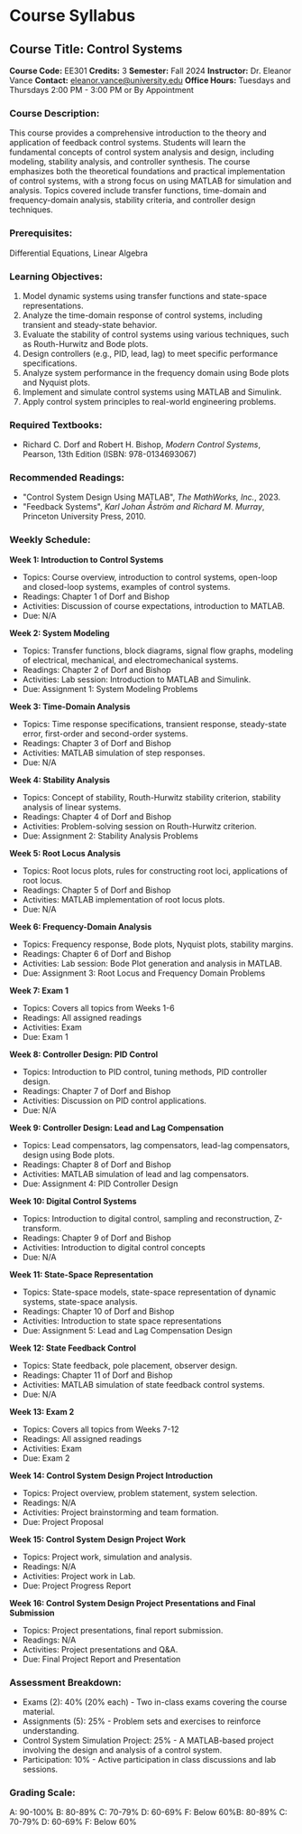 # Course Syllabus
## Course Title: Control Systems
**Course Code:** EE301
**Credits:** 3
**Semester:** Fall 2024
**Instructor:** Dr. Eleanor Vance
**Contact:** eleanor.vance@university.edu
**Office Hours:** Tuesdays and Thursdays 2:00 PM - 3:00 PM or By Appointment

### Course Description:
This course provides a comprehensive introduction to the theory and application of feedback control systems. Students will learn the fundamental concepts of control system analysis and design, including modeling, stability analysis, and controller synthesis. The course emphasizes both the theoretical foundations and practical implementation of control systems, with a strong focus on using MATLAB for simulation and analysis. Topics covered include transfer functions, time-domain and frequency-domain analysis, stability criteria, and controller design techniques.

### Prerequisites:
Differential Equations, Linear Algebra

### Learning Objectives:
1.  Model dynamic systems using transfer functions and state-space representations.
2.  Analyze the time-domain response of control systems, including transient and steady-state behavior.
3.  Evaluate the stability of control systems using various techniques, such as Routh-Hurwitz and Bode plots.
4.  Design controllers (e.g., PID, lead, lag) to meet specific performance specifications.
5.  Analyze system performance in the frequency domain using Bode plots and Nyquist plots.
6.  Implement and simulate control systems using MATLAB and Simulink.
7.  Apply control system principles to real-world engineering problems.

### Required Textbooks:
- Richard C. Dorf and Robert H. Bishop, *Modern Control Systems*, Pearson, 13th Edition (ISBN: 978-0134693067)

### Recommended Readings:
-   "Control System Design Using MATLAB", *The MathWorks, Inc.*, 2023.
-   "Feedback Systems", *Karl Johan Åström and Richard M. Murray*, Princeton University Press, 2010.

### Weekly Schedule:
**Week 1: Introduction to Control Systems**
- Topics: Course overview, introduction to control systems, open-loop and closed-loop systems, examples of control systems.
- Readings: Chapter 1 of Dorf and Bishop
- Activities: Discussion of course expectations, introduction to MATLAB.
- Due: N/A

**Week 2: System Modeling**
- Topics: Transfer functions, block diagrams, signal flow graphs, modeling of electrical, mechanical, and electromechanical systems.
- Readings: Chapter 2 of Dorf and Bishop
- Activities: Lab session: Introduction to MATLAB and Simulink.
- Due: Assignment 1: System Modeling Problems

**Week 3: Time-Domain Analysis**
- Topics: Time response specifications, transient response, steady-state error, first-order and second-order systems.
- Readings: Chapter 3 of Dorf and Bishop
- Activities: MATLAB simulation of step responses.
- Due: N/A

**Week 4: Stability Analysis**
- Topics: Concept of stability, Routh-Hurwitz stability criterion, stability analysis of linear systems.
- Readings: Chapter 4 of Dorf and Bishop
- Activities: Problem-solving session on Routh-Hurwitz criterion.
- Due: Assignment 2: Stability Analysis Problems

**Week 5: Root Locus Analysis**
- Topics: Root locus plots, rules for constructing root loci, applications of root locus.
- Readings: Chapter 5 of Dorf and Bishop
- Activities: MATLAB implementation of root locus plots.
- Due: N/A

**Week 6: Frequency-Domain Analysis**
- Topics: Frequency response, Bode plots, Nyquist plots, stability margins.
- Readings: Chapter 6 of Dorf and Bishop
- Activities: Lab session: Bode Plot generation and analysis in MATLAB.
- Due: Assignment 3: Root Locus and Frequency Domain Problems

**Week 7: Exam 1**
- Topics: Covers all topics from Weeks 1-6
- Readings: All assigned readings
- Activities: Exam
- Due: Exam 1

**Week 8: Controller Design: PID Control**
- Topics: Introduction to PID control, tuning methods, PID controller design.
- Readings: Chapter 7 of Dorf and Bishop
- Activities: Discussion on PID control applications.
- Due: N/A

**Week 9: Controller Design: Lead and Lag Compensation**
- Topics: Lead compensators, lag compensators, lead-lag compensators, design using Bode plots.
- Readings: Chapter 8 of Dorf and Bishop
- Activities: MATLAB simulation of lead and lag compensators.
- Due: Assignment 4: PID Controller Design

**Week 10: Digital Control Systems**
- Topics: Introduction to digital control, sampling and reconstruction, Z-transform.
- Readings: Chapter 9 of Dorf and Bishop
- Activities: Introduction to digital control concepts
- Due: N/A

**Week 11: State-Space Representation**
- Topics: State-space models, state-space representation of dynamic systems, state-space analysis.
- Readings: Chapter 10 of Dorf and Bishop
- Activities: Introduction to state space representations
- Due: Assignment 5: Lead and Lag Compensation Design

**Week 12: State Feedback Control**
- Topics: State feedback, pole placement, observer design.
- Readings: Chapter 11 of Dorf and Bishop
- Activities: MATLAB simulation of state feedback control systems.
- Due: N/A

**Week 13: Exam 2**
- Topics: Covers all topics from Weeks 7-12
- Readings: All assigned readings
- Activities: Exam
- Due: Exam 2

**Week 14: Control System Design Project Introduction**
- Topics: Project overview, problem statement, system selection.
- Readings: N/A
- Activities: Project brainstorming and team formation.
- Due: Project Proposal

**Week 15: Control System Design Project Work**
- Topics: Project work, simulation and analysis.
- Readings: N/A
- Activities: Project work in Lab.
- Due: Project Progress Report

**Week 16: Control System Design Project Presentations and Final Submission**
- Topics: Project presentations, final report submission.
- Readings: N/A
- Activities: Project presentations and Q&A.
- Due: Final Project Report and Presentation

### Assessment Breakdown:
-   Exams (2): 40% (20% each) - Two in-class exams covering the course material.
-   Assignments (5): 25% - Problem sets and exercises to reinforce understanding.
-   Control System Simulation Project: 25% - A MATLAB-based project involving the design and analysis of a control system.
-   Participation: 10% - Active participation in class discussions and lab sessions.

### Grading Scale:
A: 90-100%
B: 80-89%
C: 70-79%
D: 60-69%
F: Below 60%B: 80-89%
C: 70-79%
D: 60-69%
F: Below 60%